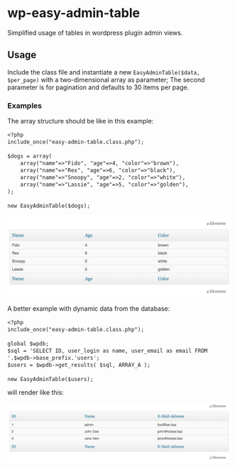 wp-easy-admin-table
===================

Simplified usage of tables in wordpress plugin admin views.


## Usage

Include the class file and instantiate a new `EasyAdminTable($data, $per_page)` with a two-dimensional array as parameter; The second parameter is for pagination and defaults to 30 items per page.

### Examples

The array structure should be like in this example:

```
<?php
include_once("easy-admin-table.class.php");

$dogs = array(
	array("name"=>"Fido", "age"=>4, "color"=>"brown"),
	array("name"=>"Rex", "age"=>6, "color"=>"black"),
	array("name"=>"Snoopy", "age"=>2, "color"=>"white"),
	array("name"=>"Lassie", "age"=>5, "color"=>"golden"),
);

new EasyAdminTable($dogs);
```


![dogs.jpg](docs/dogs.jpg)


A better example with dynamic data from the database:


```
<?php
include_once("easy-admin-table.class.php");

global $wpdb;
$sql = 'SELECT ID, user_login as name, user_email as email FROM '.$wpdb->base_prefix.'users';
$users = $wpdb->get_results( $sql, ARRAY_A );

new EasyAdminTable($users);
```

will render like this:

![users.jpg](docs/users.jpg)